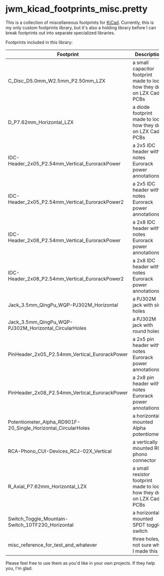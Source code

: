 jwm_kicad_footprints_misc.pretty
================================

This is a collection of miscellaneous footprints for [KiCad](https://kicad-pcb.org). Currently, this is my only custom footprints library, but it's also a holding library before I can break footprints out into separate specialized libraries.

Footprints included in this library:

Footprint | Description
--------- | -----------
C_Disc_D5.0mm_W2.5mm_P2.50mm_LZX | a small capacitor footprint made to look how they do on LZX Cadet PCBs
D_P7.62mm_Horizontal_LZX | a diode footprint made to look how they do on LZX Cadet PCBs
IDC-Header_2x05_P2.54mm_Vertical_EurorackPower | a 2x5 IDC header with notes Eurorack power annotations
IDC-Header_2x05_P2.54mm_Vertical_EurorackPower2 | a 2x5 IDC header with notes Eurorack power annotations
IDC-Header_2x08_P2.54mm_Vertical_EurorackPower | a 2x8 IDC header with notes Eurorack power annotations
IDC-Header_2x08_P2.54mm_Vertical_EurorackPower2 | a 2x8 IDC header with notes Eurorack power annotations
Jack_3.5mm_QingPu_WQP-PJ302M_Horizontal | a PJ302M jack with slot holes
Jack_3.5mm_QingPu_WQP-PJ302M_Horizontal_CircularHoles | a PJ302M jack with round holes
PinHeader_2x05_P2.54mm_Vertical_EurorackPower | a 2x5 pin header with notes Eurorack power annotations
PinHeader_2x08_P2.54mm_Vertical_EurorackPower | a 2x8 pin header with notes Eurorack power annotations
Potentiometer_Alpha_RD901F-20_Single_Horizontal_CircularHoles | a horizontally mounted Alpha potentiometer
RCA-Phono_CUI-Devices_RCJ-02X_Vertical | a vertically mounted RCA phono connector
R_Axial_P7.62mm_Horizontal_LZX | a small resistor footprint made to look how they do on LZX Cadet PCBs
Switch_Toggle_Mountain-Switch_10TF230_Horizontal | a horizontally mounted SPDT toggle switch
misc_reference_for_test_and_whatever | three holes, not sure why I made this

Please feel free to use them as you'd like in your own projects. If they help you, I'm glad.



